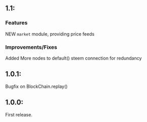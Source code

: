 
## 1.1:

### Features
NEW `market` module, providing price feeds

### Improvements/Fixes
Added More nodes to default() steem connection for redundancy




## 1.0.1:
Bugfix on BlockChain.replay()

## 1.0.0:
First release.
